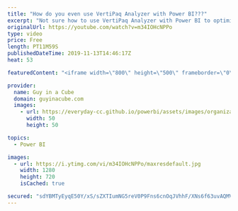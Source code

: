 ```yaml
---
title: "How do you even use VertiPaq Analyzer with Power BI???"
excerpt: "Not sure how to use VertiPaq Analyzer with Power BI to optimize your data model? Marco Russo joins Patrick to show you how!  Connect with Marco: https://twitter.com/marcorus Download VertiPaq Analyzer: https://www.sqlbi.com/tools/vertipaq-analyzer/  Guy in a Cube courses: https://guyinacu.be/courses"
originalUrl: https://youtube.com/watch?v=m34IOHcNPPo
type: video
price: Free
length: PT11M59S
publishedDateTime: 2019-11-13T14:46:17Z
heat: 53

featuredContent: "<iframe width=\"800\" height=\"500\" frameborder=\"0\" src=\"https://www.youtube.com/embed/m34IOHcNPPo\" allow=\"accelerometer; autoplay; encrypted-media; gyroscope; picture-in-picture\" allowfullscreen></iframe>"

provider:
  name: Guy in a Cube
  domain: guyinacube.com
  images:
    - url: https://everyday-cc.github.io/powerbi/assets/images/organizations/guyinacube.com-50x50.jpg
      width: 50
      height: 50

topics:
  - Power BI

images:
  - url: https://i.ytimg.com/vi/m34IOHcNPPo/maxresdefault.jpg
    width: 1280
    height: 720
    isCached: true

secured: "sdYBMTyEyqE50Y/xS/sZXTIumNG5reV0P9Fns6cnOqJVhhF/XNs6f63uvAQMVRCGuusgPUDyYiDDg01sEx3VklXojpfAXBmOp8u/eVo62Y1Mks2kHxLKiEeZpl2It8QT41tmvIoRR5ZgblVaZt2aFzftxGJ1rNVZpPPaKlTXKjky93i5gOtpPhcPafCTBxDbCfNTbLFXU34vUa2HubteB5h9tGqKMA518jdjXACbc60hxBJLcxFFeNWhTfDtjxyyX7rCAtC1SLCMpVjUyjy8CCR+T1swcZsbaJNhW2K9jF/EWzgvk77PtSNU+9p5IQT7uCvghY94c7MfySIhLLLWkOuUZT42Mg6e5SdyUpLvUNPWscMpdzVAg9qJzSvaOhF4eRyDaagGfXIwAAe9J/+Y27fZoo3ekODUHaLbvAtan3Y=;/HVv8FWDIpL0umpFHxv2Rg=="
---
```


